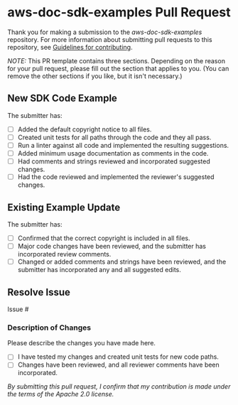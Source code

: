 # aws-doc-sdk-examples Pull Request

Thank you for making a submission to the *aws-doc-sdk-examples* repository. For more information about submitting pull requests to this repository, see [Guidelines for contributing](/CONTRIBUTING.md).

*NOTE:* This PR template contains three sections. Depending on the reason for your pull request, please fill out the section that applies to you. (You can remove the other sections if you like, but it isn't necessary.)

## New SDK Code Example

The submitter has:

- [ ] Added the default copyright notice to all files.
- [ ] Created unit tests for all paths through the code and they all pass.
- [ ] Run a linter against all code and implemented the resulting suggestions.
- [ ] Added minimum usage documentation as comments in the code.
- [ ] Had comments and strings reviewed and incorporated suggested changes.
- [ ] Had the code reviewed and implemented the reviewer's suggested changes.

## Existing Example Update

The submitter has:

- [ ] Confirmed that the correct copyright is included in all files.
- [ ] Major code changes have been reviewed, and the submitter has incorporated review comments.
- [ ] Changed or added comments and strings have been reviewed, and the submitter has incorporated any and all suggested edits.

## Resolve Issue

Issue #

### Description of Changes

Please describe the changes you have made here.

- [ ] I have tested my changes and created unit tests for new code paths.
- [ ] Changes have been reviewed, and all reviewer comments have been incorporated.

_By submitting this pull request, I confirm that my contribution is made under the terms of the Apache 2.0 license._
